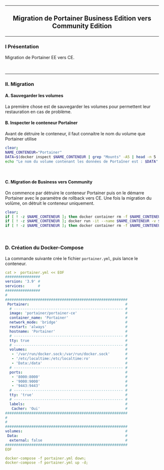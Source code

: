 ------------------------------------------------------------------------------------------------------------------------------------------------------------------------------------------
## <p align='center'> Migration de Portainer Business Edition vers Community Edition </p>
------------------------------------------------------------------------------------------------------------------------------------------------------------------------------------------
### I Présentation
Migration de Portainer EE vers CE.

<br />

------------------------------------------------------------------------------------------------------------------------------------------------------------------------------------------
### II. Migration
#### A. Sauvegarder les volumes
La première chose est de sauvegarder les volumes pour permettent leur restauration en cas de problème.

#### B. Inspecter le conteneur Portaîner
Avant de détruire le conteneur, il faut connaitre le nom du volume que Portainer utilise
```bash
clear;
NAME_CONTENEUR="Portainer"
DATA=$(docker inspect $NAME_CONTENEUR | grep "Mounts" -A5 | head -n 5 | grep Source | cut -d ":" -f 2 | cut -d '"' -f 2)
echo "Le nom du volume contenant les données de Portaîner est : $DATA"
```

<br />

#### C. Migration de Business vers Community
On commence par détruire le conteneur Portainer puis on le démarre Portainer avec le paramètre de rollback vers CE. Une fois la migration du volûme, on détruit le conteneur uniquement.
```bash
clear;
if [ ! -z $NAME_CONTENEUR ]; then docker container rm -f $NAME_CONTENEUR; fi
if [ ! -z $NAME_CONTENEUR ]; docker run -it --name $NAME_CONTENEUR -v $DATA:/data portainer/portainer-ee --rollback-to-ce;
if [ ! -z $NAME_CONTENEUR ]; then docker container rm -f $NAME_CONTENEUR; fi
```

<br />

### D. Création du Docker-Compose
La commande suivante crée le fichier `portainer.yml`, puis lance le conteneur.
```yml
cat >  portainer.yml << EOF
################
version: '3.9' #
services:      #
################
#
########################################################
 Portainer:                                            #
  # -------------------------------------------------- #
  image: 'portainer/portainer-ce'                      #
  container_name: 'Portainer'                          #
  network_mode: 'bridge'                               #
  restart: 'always'                                    #
  hostname: 'Portainer'                                #
  # -------------------------------------------------- #
  tty: true                                            #
  # -------------------------------------------------- #
  volumes:                                             #
   - '/var/run/docker.sock:/var/run/docker.sock'       #
   - '/etc/localtime:/etc/localtime:ro'                #
   - 'Data:/data'                                      #
  # -------------------------------------------------- #
  ports:                                               #
   - '8000:8000'                                       #
   - '9000:9000'                                       #
   - '9443:9443'                                       #
  # -------------------------------------------------- #
  tty: 'true'                                          #
  # -------------------------------------------------- #
  labels:                                              #
   Cacher: 'Oui'                                       #
########################################################
#
#
########################################################
volumes:                                               #
 Data:                                                 #
  external: false                                      #
########################################################
EOF

docker-compose -f portainer.yml down;
docker-compose -f portainer.yml up -d;
```
